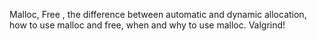 Malloc, Free , the difference between automatic and dynamic allocation, how to use malloc and free, when and why to use malloc. Valgrind!
